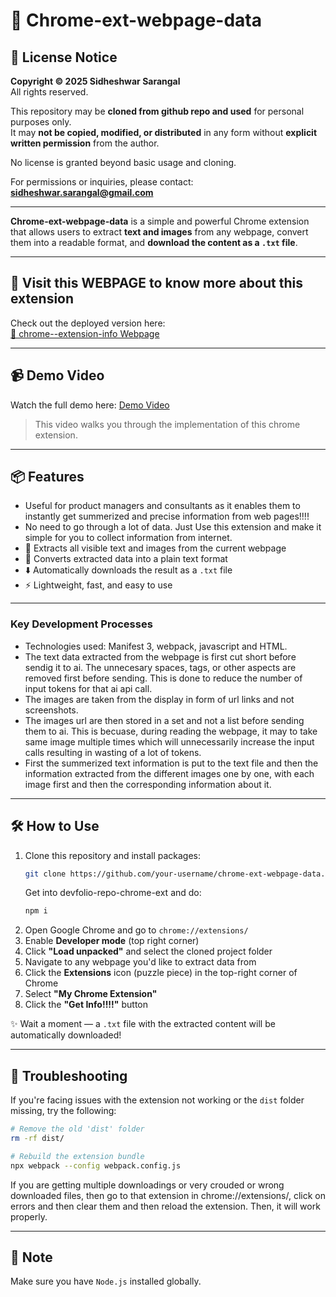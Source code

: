 # 🚀 Chrome-ext-webpage-data

## 📄 License Notice

**Copyright © 2025 Sidheshwar Sarangal**  
All rights reserved.

This repository may be **cloned from github repo and used** for personal purposes only.  
It may **not be copied, modified, or distributed** in any form without **explicit written permission** from the author.

No license is granted beyond basic usage and cloning.

For permissions or inquiries, please contact: **sidheshwar.sarangal@gmail.com**

---

**Chrome-ext-webpage-data** is a simple and powerful Chrome extension that allows users to extract **text and images** from any webpage, convert them into a readable format, and **download the content as a `.txt` file**.

---

## 🔗 Visit this WEBPAGE to know more about this extension

Check out the deployed version here:  
[🚀 chrome--extension-info Webpage](https://sidheshwarsarangal.github.io/ext-info-new/)

---

## 📹 Demo Video

Watch the full demo here: [Demo Video](https://drive.google.com/file/d/1f2CwP2pccsIQBOZEgyDaVbZBqgbGYzej/view?usp=sharing)

> This video walks you through the implementation of this chrome extension.

---

## 📦 Features

- Useful for product managers and consultants as it enables them to instantly get summerized and precise information from web pages!!!!
- No need to go through a lot of data. Just Use this extension and make it simple for you to collect information from internet.
- 📝 Extracts all visible text and images from the current webpage  
- 📁 Converts extracted data into a plain text format  
- ⬇️ Automatically downloads the result as a `.txt` file  
- ⚡️ Lightweight, fast, and easy to use

---

### Key Development Processes
- Technologies used: Manifest 3, webpack, javascript and HTML.
- The text data extracted from the webpage is first cut short before sendig it to ai. The unnecesary spaces, tags, or other aspects are removed first before sending. This is done to reduce the number of input tokens for that ai api call.
- The images are taken from the display in form of url links and not screenshots.
- The images url are then stored in a set and not a list before sending them to ai. This is becuase, during reading the webpage, it may to take same image multiple times which will unnecessarily increase the input calls resulting in wasting of a lot of tokens.
- First the summerized text information is put to the text file and then the information extracted from the different images one by one, with each image first and then the corresponding information about it.
  
---

## 🛠️ How to Use

1. Clone this repository and install packages:
   ```bash
   git clone https://github.com/your-username/chrome-ext-webpage-data.git
   ```
   Get into devfolio-repo-chrome-ext and do:
   ```bash
   npm i
   ```
2. Open Google Chrome and go to `chrome://extensions/`
3. Enable **Developer mode** (top right corner)
4. Click **"Load unpacked"** and select the cloned project folder
5. Navigate to any webpage you'd like to extract data from
6. Click the **Extensions** icon (puzzle piece) in the top-right corner of Chrome
7. Select **"My Chrome Extension"**
8. Click the **"Get Info!!!!"** button

✨ Wait a moment — a `.txt` file with the extracted content will be automatically downloaded!

---

## 🧹 Troubleshooting

If you're facing issues with the extension not working or the `dist` folder missing, try the following:

```bash
# Remove the old 'dist' folder
rm -rf dist/

# Rebuild the extension bundle
npx webpack --config webpack.config.js
```
If you are getting multiple downloadings or very crouded or wrong downloaded files, then go to that extension in chrome://extensions/, click on errors and then clear them and then reload the extension. Then, it will work properly.

---

## 📌 Note

Make sure you have `Node.js` installed globally.
